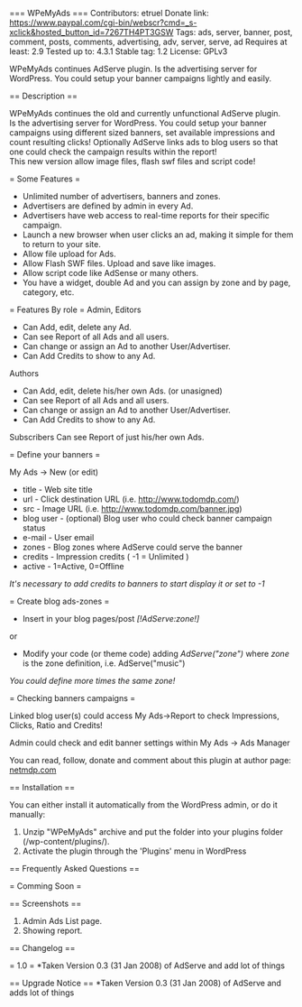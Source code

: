=== WPeMyAds ===
Contributors: etruel
Donate link: https://www.paypal.com/cgi-bin/webscr?cmd=_s-xclick&hosted_button_id=7267TH4PT3GSW
Tags: ads, server, banner, post, comment, posts, comments, advertising, adv, server, serve, ad
Requires at least: 2.9
Tested up to: 4.3.1
Stable tag: 1.2
License: GPLv3 

WPeMyAds continues AdServe plugin. 
Is the advertising server for WordPress. You could setup your banner campaigns lightly and easily.

== Description ==

WPeMyAds continues the old and currently unfunctional AdServe plugin.<br>
Is the advertising server for WordPress. You could setup your banner campaigns
using different sized banners, set available impressions and count resulting clicks!
Optionally AdServe links ads to blog users so that one could check the campaign results
within the report!<br>
This new version allow image files, flash swf files and script code!

= Some Features =
* Unlimited number of advertisers, banners and zones.<br>
* Advertisers are defined by admin in every Ad.<br>
* Advertisers have web access to real-time reports for their specific campaign.<br>
* Launch a new browser when user clicks an ad, making it simple for them to return to your site.<br>
* Allow file upload for Ads.<br>
* Allow Flash SWF files. Upload and save like images.<br>
* Allow script code like AdSense or many others.<br>
* You have a widget, double Ad and you can assign by zone and by page, category, etc.<br>

= Features By role =
Admin, Editors
* Can Add, edit, delete any Ad.
* Can see Report of all Ads and all users.
* Can change or assign an Ad to another User/Advertiser.
* Can Add Credits to show to any Ad.

Authors
* Can Add, edit, delete his/her own Ads. (or unasigned)
* Can see Report of all Ads and all users.
* Can change or assign an Ad to another User/Advertiser.
* Can Add Credits to show to any Ad.

Subscribers
Can see Report of just his/her own Ads.

= Define your banners =

My Ads -> New (or edit)

* title - Web site title
* url - Click destination URL (i.e. http://www.todomdp.com/)
* src - Image URL (i.e. http://www.todomdp.com/banner.jpg)
* blog user - (optional) Blog user who could check banner campaign status
* e-mail - User email
* zones - Blog zones where AdServe could serve the banner
* credits - Impression credits ( -1 = Unlimited )
* active - 1=Active, 0=Offline

*It's necessary to add credits to banners to start display it or set to -1*

= Create blog ads-zones =

* Insert in your blog pages/post *[!AdServe:zone!]*

or

* Modify your code (or theme code) adding *AdServe("zone")*
where *zone* is the zone definition, i.e. AdServe("music")

*You could define more times the same zone!*

= Checking banners campaigns =

Linked blog user(s) could access My Ads->Report to check Impressions, Clicks, Ratio and Credits!

Admin could check and edit banner settings within My Ads -> Ads Manager

You can read, follow, donate and comment about this plugin at author page: [netmdp.com](http://www.netmdp.com)

== Installation ==

You can either install it automatically from the WordPress admin, or do it manually:

1. Unzip "WPeMyAds" archive and put the folder into your plugins folder (/wp-content/plugins/).
1. Activate the plugin through the 'Plugins' menu in WordPress

== Frequently Asked Questions ==

= Comming Soon =

== Screenshots ==

1. Admin Ads List page.
1. Showing report.

== Changelog ==

= 1.0 = 
*Taken Version 0.3 (31 Jan 2008) of AdServe and add lot of things


== Upgrade Notice ==
*Taken Version 0.3 (31 Jan 2008) of AdServe and adds lot of things